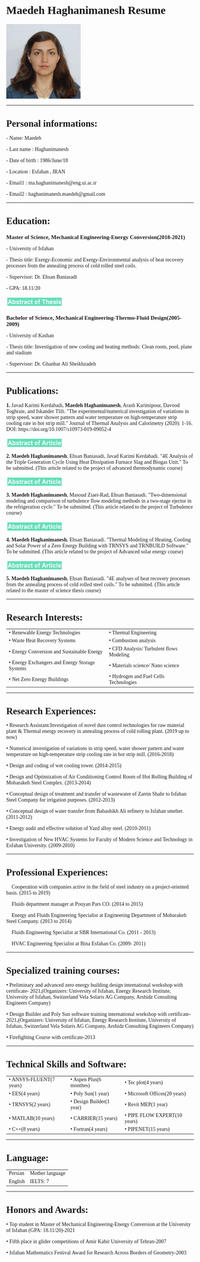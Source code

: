 
<html lang="en">
<head>
  <link rel="stylesheet" href="CSS/app.css">
  <style>
.p1 {
  font-family: "Times New Roman", Times, serif;
}

.p2 {
  font-family: Arial, Helvetica, sans-serif;
}

.p3 {
  font-family: "Lucida Console", "Courier New", monospace;
}
</style>
  
  
  <style>
.button {
  
  border: 3px solid white;
  color: white;
  padding: 1px;
  text-align: center;
  text-decoration: none;
  display: inline-block;
  font-size: 16px;
  margin: 0px 0px;
  cursor: pointer;
}

.button1 {background-color: #63e0b7;} /* Green */
.button2 {background-color: #008CBA;} /* Blue */
</style>
  
</head>
<body>
   <h1 class="p1" style="font-size:30px"><b>Maedeh Haghanimanesh Resume</b></h1>
  <img src="pic9.png"  width="200" height="200">
  <hr/>
 <h1 class="p1" style="font-size:25px"><b>Personal informations:</b></h1>
  <p class="p1">- Name: Maedeh</p>
  <p class="p1">- Last name : Haghanimanesh</p>
  <p class="p1">- Date of birth : 1986/June/18</p>
  <p class="p1">- Location : Esfahan , IRAN</p>
   <p class="p1">- Email1 : ma.haghanimanesh@eng.ui.ac.ir </p>
  <p class="p1">- Email2 : haghanimanesh.maedeh@gmail.com </p>
  <hr/>
  <!-- -------------------------------------------------------- -->
  <h1 class="p1" style="font-size:25px"><b>Education:</b></h1>
    <h1 class="p1" style="font-size:15px"><b>Master of Science, Mechanical Engineering-Energy Conversion(2018-2021)</b></h1>
  <p class="p1">- University of Isfahan</p>
  <p class="p1">- Thesis title: Exergy-Economic and Exergy-Environmental analysis of heat recovery processes from the annealing process of cold rolled steel coils.</p>
  <p class="p1">- Supervisor: Dr. Ehsan Baniasadi</p>
  <p class="p1">- GPA: 18.11/20</p>
  <a class="button button1"  href="https://haghanimanesh.github.io/ma.haghanimanesh-resume/abstract1.html"> <b>Abstract of Thesis</b></a>
          
  <h1 class="p1" style="font-size:15px"><b>Bachelor of Science, Mechanical Engineering-Thermo-Fluid Design(2005-2009)</b></h1>
    <p class="p1">- University of Kashan</p>
    <p class="p1">- Thesis title: Investigation of new cooling and heating methods: Clean room, pool, plane and stadium</p>
    <p class="p1">- Supervisor: Dr. Ghanbar Ali Sheikhzadeh</p>
  

<hr/>
   <!-- -------------------------------------------------------- -->
  <h1 class="p1" style="font-size:25px"><b>Publications:</b></h1>
  <p class="p1"><b>1.</b> Javad Karimi Kerdabadi, <b>Maedeh Haghanimanesh</b>, Arash Karimipour, Davood Toghraie, and Iskander Tlili. "The experimental/numerical investigation of variations in strip speed, water shower pattern and water temperature on high-temperature strip cooling rate in hot strip mill." Journal of Thermal Analysis and Calorimetry (2020): 1-16. DOI: https://doi.org/10.1007/s10973-019-09052-4</p>
  <a class="button button1"  href="https://haghanimanesh.github.io/ma.haghanimanesh-resume/abstract2.html"><b> Abstract of Article</b></a>
 
  <p class="p1"><b>2. Maedeh Haghanimanesh</b>, Ehsan Baniasadi, Javad Karimi Kerdabadi. "4E Analysis of the Triple Generation Cycle Using Heat Dissipation Furnace Slag and Biogas Unit." To be submitted. (This article related to the project of advanced thermodynamic course)</p>
  <a class="button button1"  href="https://haghanimanesh.github.io/ma.haghanimanesh-resume/abstract3.html"><b> Abstract of Article</b></a>
 
  <p class="p1"><b>3. Maedeh Haghanimanesh</b>, Masoud Ziaei-Rad, Ehsan Baniasadi. "Two-dimensional modeling and comparison of turbulence flow modeling methods in a two-stage ejector in the refrigeration cycle." To be submitted. (This article related to the project of Turbulence course)</p>
  <a class="button button1"  href="https://haghanimanesh.github.io/ma.haghanimanesh-resume/abstract5.html"><b> Abstract of Article</b></a>
  
  <p class="p1"><b>4. Maedeh Haghanimanesh</b>, Ehsan Baniasadi. "Thermal Modeling of Heating, Cooling and Solar Power of a Zero Energy Building with TRNSYS and TRNBUILD Software." To be submitted. (This article related to the project of Advanced solar energy course)</p>
  <a class="button button1"  href="https://haghanimanesh.github.io/ma.haghanimanesh-resume/abstract4.html"><b> Abstract of Article</b></a>
 
  <p class="p1"><b>5. Maedeh Haghanimanesh</b>, Ehsan Baniasadi. "4E analyses of heat recovery processes from the annealing process of cold rolled steel coils." To be submitted. (This article related to the master of science thesis course)</p> 
  <hr/>
  <!-- -------------------------------------------------------- -->
  <h1 class="p1" style="font-size:25px"><b>Research Interests:</b></h1>
  <table style="width:100%">
  <tr>
    <td class="p1">•	Renewable Energy Technologies</td>
    <td class="p1">•	Thermal Engineering</td> 
  </tr>
  <tr>
    <td class="p1">•	Waste Heat Recovery Systems</td>
    <td class="p1">•	Combustion analysis </td>
  </tr>
  <tr>
    <td class="p1">•	Energy Conversion and Sustainable Energy</td>
    <td class="p1">•	CFD Analysis/ Turbulent flows Modeling</td> 
  </tr>
    <tr>
    <td class="p1">•	Energy Exchangers and Energy Storage Systems</td>
    <td class="p1">•	Materials science/ Nano science</td> 
  </tr>
    <tr>
    <td class="p1">•	Net Zero Energy Buildings</td>
    <td class="p1">•	Hydrogen and Fuel Cells Technologies </td> 
  </tr>
</table>
  <hr/>
 <!-- -------------------------------------------------------- -->
  <h1 class="p1" style="font-size:25px"><b>Research Experiences:</b></h1>
  <p class="p1">• Research Assistant:Investigation of novel dust control technologies for raw material plant & Thermal energy recovery in annealing process of cold rolling plant. (2019 up to now)</p> 
    <p class="p1">• Numerical investigation of variations in strip speed, water shower pattern and water temperature on high-temperature strip cooling rate in hot strip mill. (2016-2018)</p> 
      <p class="p1">• Design and coding of wet cooling tower. (2014-2015)</p> 
         <p class="p1">• Design and Optimization of Air Conditioning Control Room of Hot Rolling Building of Mobarakeh Steel Complex. (2013-2014)</p> 
            <p class="p1">• Conceptual design of treatment and transfer of wastewater of Zarrin Shahr to Isfahan Steel Company for irrigation purposes. (2012-2013)</p> 
               <p class="p1">• Conceptual design of water transfer from Babashikh Ali refinery to Isfahan smelter. (2011-2012)</p> 
                  <p class="p1">• Energy audit and effective solution of Yazd alloy steel. (2010-2011)</p> 
                     <p class="p1">• Investigation of New HVAC Systems for Faculty of Modern Science and Technology in Esfahan University. (2009-2010)</p> 
  <hr/>
  <!-- -------------------------------------------------------- -->
  <h1 class="p1" style="font-size:25px"><b>Professional Experiences:</b></h1>
  <p class="p1">	Cooperation with companies active in the field of steel industry on a project-oriented basis. (2015 to 2019)</p>
  <p class="p1">	Fluids department manager at Pouyan Pars CO. (2014 to 2015)</p>
  <p class="p1">	Energy and Fluids Engineering Specialist at Engineering Department of Mobarakeh Steel Company. (2013 to 2014)</p>
  <p class="p1">	Fluids Engineering Specialist at SBR International Co. (2011 - 2013)</p>
  <p class="p1">	HVAC Engineering Specialist at Bina Esfahan Co. (2009- 2011)</p>
  <hr/>
    <!-- -------------------------------------------------------- -->
  <h1 class="p1" style="font-size:25px"><b>Specialized training courses:</b></h1>
  <p class="p1">•	Preliminary and advanced zero energy building design international workshop with certificate- 2021,(Organizers: University of Isfahan, Energy Research Institute, University of Isfahan, Switzerland Vela Solaris AG Company, Arshidz Consulting Engineers Company)</p>
  <p class="p1">•	Design Builder and Poly Sun software training international workshop with certificate- 2021,(Organizers: University of Isfahan, Energy Research Institute, University of Isfahan, Switzerland Vela Solaris AG Company, Arshidz Consulting Engineers Company)</p>
  <p class="p1">•	Firefighting Course with certificate-2013</p>
  <hr/>
  <!-- -------------------------------------------------------- -->
  <h1 class="p1" style="font-size:25px"><b>Technical Skills and Software:</b></h1>
  <table style="width:100%">
  <tr>
    <td class="p1">•	ANSYS-FLUENT(7 years)</td>
    <td class="p1">•	Aspen Plus(6 monthes)</td> 
    <td class="p1">•	Tec plot(4 years)</td>
  </tr>
  <tr>
    <td class="p1">•	EES(4 years)</td>
    <td class="p1">•	Poly Sun(1 year)</td> 
    <td class="p1">•	Microsoft Offices(20 years)</td>
  </tr>
  <tr>
    <td class="p1">•	TRNSYS(2 years)</td>
    <td class="p1">•	Design Builder(1 year)</td> 
    <td class="p1">•	Revit MEP(1 year)</td>
  </tr>
    <tr>
    <td class="p1">•	MATLAB(10 years)</td>
    <td class="p1">•	CARRIER(15 years)</td> 
    <td class="p1">•	PIPE FLOW EXPERT(10 years)</td>
  </tr>
    <tr>
    <td class="p1">•	C++(8 years)</td>
    <td class="p1">•	Fortran(4 years)</td> 
    <td class="p1">•	PIPENET(15 years)</td>
  </tr>
</table>
  <hr/>
    <!-- -------------------------------------------------------- -->
  <h1 class="p1" style="font-size:25px"><b>Language:</b></h1>
  <table style="width:100%">
  <tr>
    <td class="p1">Persian</td>
    <td class="p1">Mother language</td> 
  </tr>
  <tr>
    <td class="p1">English</td>
    <td class="p1">IELTS: 7</td> 
  </tr>
</table>
  <hr/>
   <!-- -------------------------------------------------------- -->
  <h1 class="p1" style="font-size:25px"><b>Honors and Awards:</b></h1>
  <p class="p1">•	Top student in Master of Mechanical Engineering-Energy Conversion at the University of Isfahan (GPA: 18.11/20)-2021</p>
  <p class="p1">•	Fifth place in glider competitions of Amir Kabir University of Tehran-2007</p>
  <p class="p1">•	Isfahan Mathematics Festival Award for Research Across Borders of Geometry-2003</p>          
</body>
</html>







